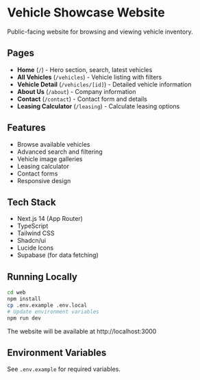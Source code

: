 # Vehicle Showcase Website

Public-facing website for browsing and viewing vehicle inventory.

## Pages

- **Home** (`/`) - Hero section, search, latest vehicles
- **All Vehicles** (`/vehicles`) - Vehicle listing with filters
- **Vehicle Detail** (`/vehicles/[id]`) - Detailed vehicle information
- **About Us** (`/about`) - Company information
- **Contact** (`/contact`) - Contact form and details
- **Leasing Calculator** (`/leasing`) - Calculate leasing options

## Features

- Browse available vehicles
- Advanced search and filtering
- Vehicle image galleries
- Leasing calculator
- Contact forms
- Responsive design

## Tech Stack

- Next.js 14 (App Router)
- TypeScript
- Tailwind CSS
- Shadcn/ui
- Lucide Icons
- Supabase (for data fetching)

## Running Locally

```bash
cd web
npm install
cp .env.example .env.local
# Update environment variables
npm run dev
```

The website will be available at http://localhost:3000

## Environment Variables

See `.env.example` for required variables.

